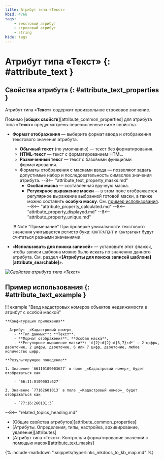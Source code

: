 ```yaml
---
title: Атрибут типа «Текст»
kbId: 4768
tags: 
    - текстовый атрибут
    - строковый атрибут
    - string
hide: tags
---
```


# Атрибут типа «Текст» {: #attribute_text }

## Свойства атрибута {: #attribute_text_properties }

Атрибут типа «**Текст**» содержит произвольное строковое значение.

Помимо [**общих свойств**][attribute_common_properties] для атрибута типа «**Текст**» предусмотрены перечисленные ниже свойства.

- **Формат отображения** — выберите формат ввода и отображения текстового значения атрибута.
    - **Обычный текст** (по умолчанию) — текст без форматирования.
    - **HTML-текст** — текст с форматированием HTML.
    - **Размеченный текст** — текст с базовыми функциями форматирования.
    - Форматы отображения с масками ввода — позволяют задать допустимые набор и последовательность символов значения атрибута.
        --8<-- "attribute_text_property_masks.md"
        - **Особая маска** — составленная вручную маска.
        - **Регулярное выражение маски** — в этом поле отображается регулярное выражение выбранной готовой маски, а также можно составить **особую маску**. См. [пример использования](#attribute_text_example).
--8<-- "attribute_property_calculated.md"
--8<-- "attribute_property_displayed.md"
--8<-- "attribute_property_unique.md"

    !!! Note "Примечание"
        При проверке уникальности текстового значения учитывается регистр букв:
        `КОНТРАГЕНТ` и `Контрагент` будут считаться разными значениями.

- «**Использовать для поиска записей**» — установите этот флажок, чтобы записи шаблона можно было искать по значению данного атрибута. См. раздел «**[Атрибуты для поиска записей шаблона][attribute_searchable]**».

_![Свойства атрибута типа «Текст»](img/attribute_text_properties.png)_

## Пример использования {: #attribute_text_example }

!!! example "Ввод кадастровых номеров объектов недвижимости в атрибут с особой маской"

    **Конфигурация приложения**

    - Атрибут _«Кадастровый номер»_
        - **Тип данных**: **Текст**.
        - **Формат отображения**: **Особая маска**.
        - **Регулярное выражение маски**: `d{2}:d{2}:d{6,7}:d*` — 2 цифры, двоеточие, 2 цифры, двоеточие, 6 или 7 цифр, двоеточие, любое количество цифр.

    **Результирующее поведение**

    1. Значение `66110109003627` в поле _«Кадастровый номер»_ будет отображаться как

        - `66:11:0109003:627`

    2. Значение `77162601013` в поле _«Кадастровый номер»_ будет отображаться как

        - `77:16:260101:3`

<div class="relatedTopics" markdown="block">

--8<-- "related_topics_heading.md"

- [Общие свойства атрибутов][attribute_common_properties]
- [Атрибуты. Определения, типы, настройка, архивирование, удаление][attributes]
- [Атрибут типа «Текст». Контроль и форматирование значений с помощью масок][attribute_text_masks]

</div>

{% include-markdown ".snippets/hyperlinks_mkdocs_to_kb_map.md" %}

